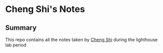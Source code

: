 # Cheng Shi's Notes


## Summary
This repo contains all the notes taken by [Cheng Shi](https://github.com/C-Shi/lighthouse-web-notes) during the lighthouse lab period